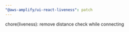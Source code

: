```yaml
---
"@aws-amplify/ui-react-liveness": patch
---
```


chore(liveness): remove distance check while connecting
